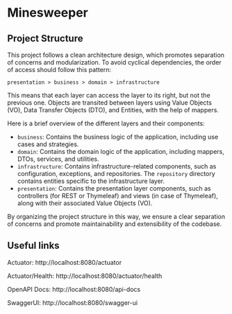 # Minesweeper

## Project Structure

This project follows a clean architecture design, which promotes separation of concerns and modularization.
To avoid cyclical dependencies, the order of access should follow this pattern:

```shell
presentation > business > domain > infrastructure
```

This means that each layer can access the layer to its right, but not the previous one. Objects are transited between layers using Value Objects (VO), Data Transfer Objects (DTO), and Entities, with the help of mappers.

Here is a brief overview of the different layers and their components:

* `business`: Contains the business logic of the application, including use cases and strategies.
* `domain`: Contains the domain logic of the application, including mappers, DTOs, services, and utilities.
* `infrastructure`: Contains infrastructure-related components, such as configuration, exceptions, and repositories. The `repository` directory contains entities specific to the infrastructure layer.
* `presentation`: Contains the presentation layer components, such as controllers (for REST or Thymeleaf) and views (in case of Thymeleaf), along with their associated Value Objects (VO).

By organizing the project structure in this way, we ensure a clear separation of concerns and promote maintainability and extensibility of the codebase.


## Useful links

Actuator:
http://localhost:8080/actuator

Actuator/Health:
http://localhost:8080/actuator/health

OpenAPI Docs:
http://localhost:8080/api-docs

SwaggerUI:
http://localhost:8080/swagger-ui